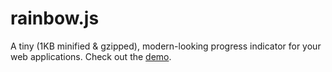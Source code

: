 rainbow.js
====

A tiny (1KB minified & gzipped), modern-looking progress indicator for your web applications. Check out the [demo](http://buunguyen.github.io/rainbow.js).
